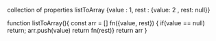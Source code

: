 collection of properties
listToArray {value : 1, rest : {value: 2 , rest: null}}

function listToArray(){
const arr = []
fn({value, rest})
  {  if(value == null) return;
    arr.push(value)
    return fn(rest)}
return arr
}
